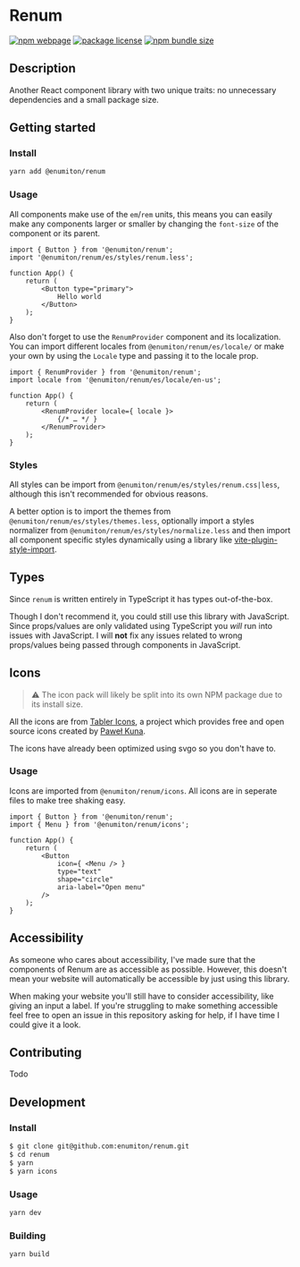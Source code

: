 # Renum

[![npm webpage](https://img.shields.io/npm/v/@enumiton/renum?color=0c72cc)](https://www.npmjs.com/package/@enumiton/renum)
[![package license](https://img.shields.io/github/license/enumiton/renum)](https://github.com/enumiton/renum/blob/master/LICENSE)
[![npm bundle size](https://img.shields.io/bundlephobia/min/@enumiton/renum)](https://bundlephobia.com/package/@enumiton/renum)

## Description

Another React component library with two unique traits: no unnecessary dependencies and a small package size.

## Getting started

### Install

```sh
yarn add @enumiton/renum
```

### Usage

All components make use of the `em`/`rem` units, this means you can easily make any components larger or smaller by
changing the `font-size` of the component or its parent.

```tsx
import { Button } from '@enumiton/renum';
import '@enumiton/renum/es/styles/renum.less';

function App() {
	return (
		<Button type="primary">
			Hello world
		</Button>
	);
}
```

Also don't forget to use the `RenumProvider` component and its localization. You can import different locales
from `@enumiton/renum/es/locale/` or make your own by using the `Locale` type and passing it to the locale prop.

```tsx
import { RenumProvider } from '@enumiton/renum';
import locale from '@enumiton/renum/es/locale/en-us';

function App() {
	return (
		<RenumProvider locale={ locale }>
			{/* … */ }
		</RenumProvider>
	);
}
```

### Styles

All styles can be import from `@enumiton/renum/es/styles/renum.css|less`, although this isn't recommended for obvious
reasons.

A better option is to import the themes from `@enumiton/renum/es/styles/themes.less`, optionally import a styles
normalizer from `@enumiton/renum/es/styles/normalize.less` and then import all component specific styles dynamically
using a library like [vite-plugin-style-import](https://npmjs.com/package/vite-plugin-style-import).

## Types

Since `renum` is written entirely in TypeScript it has types out-of-the-box.

Though I don't recommend it, you could still use this library with JavaScript. Since props/values are only validated
using TypeScript you *will* run into issues with JavaScript. I will **not** fix any issues related to wrong props/values
being passed through components in JavaScript.

## Icons

> ⚠️ The icon pack will likely be split into its own NPM package due to its install size.

All the icons are from [Tabler Icons](https://github.com/tabler/tabler-icons), a project which provides free and open
source icons created by [Paweł Kuna](https://github.com/codecalm).

The icons have already been optimized using svgo so you don't have to.

### Usage

Icons are imported from `@enumiton/renum/icons`. All icons are in seperate files to make tree shaking easy.

```tsx
import { Button } from '@enumiton/renum';
import { Menu } from '@enumiton/renum/icons';

function App() {
	return (
		<Button
			icon={ <Menu /> }
			type="text"
			shape="circle"
			aria-label="Open menu"
		/>
	);
}
```

## Accessibility

As someone who cares about accessibility, I've made sure that the components of Renum are as accessible as possible.
However, this doesn't mean your website will automatically be accessible by just using this library.

When making your website you'll still have to consider accessibility, like giving an input a label. If you're struggling
to make something accessible feel free to open an issue in this repository asking for help, if I have time I could give
it a look.

## Contributing

Todo

## Development

### Install

```sh
$ git clone git@github.com:enumiton/renum.git
$ cd renum
$ yarn
$ yarn icons
```

### Usage

```sh
yarn dev
```

### Building

```sh
yarn build
```
